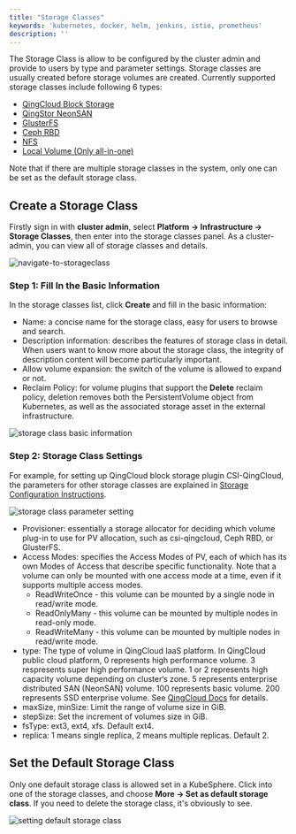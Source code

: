 ```yaml
---
title: "Storage Classes"
keywords: 'kubernetes, docker, helm, jenkins, istio, prometheus'
description: ''
---
```


The Storage Class is allow to be configured by the cluster admin and provide to users by type and parameter settings. Storage classes are usually created before storage volumes are created. Currently supported storage classes include following 6 types:

- [QingCloud Block Storage](https://www.qingcloud.com/products/volume/)
- [QingStor NeonSAN](https://www.qingcloud.com/products/qingstor-neonsan/)
- [GlusterFS](https://www.gluster.org/)
- [Ceph RBD](https://ceph.com/)
- [NFS](https://kubernetes.io/docs/concepts/storage/volumes/#nfs)
- [Local Volume (Only all-in-one)](https://kubernetes.io/docs/concepts/storage/volumes/#local)

Note that if there are multiple storage classes in the system, only one can be set as the default storage class.

## Create a Storage Class

Firstly sign in with **cluster admin**, select **Platform → Infrastructure → Storage Classes**, then enter into the storage classes panel. As a cluster-admin, you can view all of storage classes and details.

![navigate-to-storageclass](/navigate-to-storageclass.png)

### Step 1: Fill In the Basic Information

In the storage classes list, click **Create** and fill in the basic information:

- Name: a concise name for the storage class, easy for users to browse and search.
- Description information: describes the features of storage class in detail. When users want to know more about the storage class, the integrity of description content will become particularly important.
- Allow volume expansion: the switch of the volume is allowed to expand or not.
- Reclaim Policy: for volume plugins that support the **Delete** reclaim policy, deletion removes both the PersistentVolume object from Kubernetes, as well as the associated storage asset in the external infrastructure.

![storage class basic information](/ae-sc-basic-en.png)

### Step 2: Storage Class Settings

For example, for setting up QingCloud block storage plugin CSI-QingCloud, the parameters for other storage classes are explained in [Storage Configuration Instructions](../../installation/storage-configuration).

![storage class parameter setting](/ae-sc-setting-en.png)

- Provisioner: essentially a storage allocator for deciding which volume plug-in to use for PV allocation, such as csi-qingcloud, Ceph RBD, or GlusterFS.
- Access Modes: specifies the Access Modes of PV, each of which has its own Modes of Access that describe specific functionality. Note that a volume can only be mounted with one access mode at a time, even if it supports multiple access modes.
   - ReadWriteOnce - this volume can be mounted by a single node in read/write mode.
   - ReadOnlyMany - this volume can be mounted by multiple nodes in read-only mode.
   - ReadWriteMany - this volume can be mounted by multiple nodes in read/write mode.
- type: The type of volume in QingCloud IaaS platform. In QingCloud public cloud platform, 0 represents high performance volume. 3 respresents super high performance volume. 1 or 2 represents high capacity volume depending on cluster‘s zone. 5 represents enterprise distributed SAN (NeonSAN) volume. 100 represents basic volume. 200 represents SSD enterprise volume. See [QingCloud Docs](https://docs.qingcloud.com/product/api/action/volume/create_volumes.html) for details.
- maxSize, minSize: Limit the range of volume size in GiB.
- stepSize: Set the increment of volumes size in GiB.
- fsType: ext3, ext4, xfs. Default ext4.
- replica: 1 means single replica, 2 means multiple replicas. Default 2.

## Set the Default Storage Class

Only one default storage class is allowed set in a KubeSphere. Click into one of the storage classes, and choose **More → Set as default storage class**. If you need to delete the storage class, it's obviously to see.

![setting default storage class](/ae-sc-default-setting-en.png)